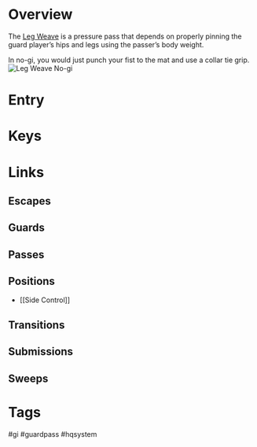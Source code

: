 # Overview
The <u>Leg Weave</u> is a pressure pass that depends on properly pinning the guard player’s hips and legs using the passer’s body weight.

In no-gi, you would just punch your fist to the mat and use a collar tie grip.
![Leg Weave No-gi](https://www.grapplearts.com/wp-content/uploads/2019/08/bjj-basics-leg-weave-pass-counter.jpg)

# Entry
# Keys


# Links

## Escapes

## Guards

## Passes

## Positions
- [[Side Control]]

## Transitions

## Submissions

## Sweeps

# Tags
#gi #guardpass #hqsystem 